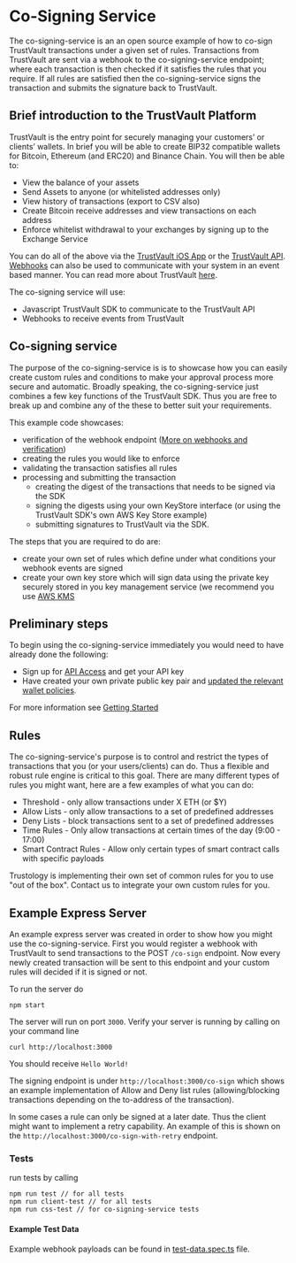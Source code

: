 # Co-Signing Service

The co-signing-service is an an open source example of how to co-sign TrustVault transactions under a given set of rules.
Transactions from TrustVault are sent via a webhook to the co-signing-service endpoint; where each transaction is then checked if it satisfies the rules that you require. If all rules are satisfied then the co-signing-service signs the transaction and submits the signature back to TrustVault.

## Brief introduction to the TrustVault Platform

TrustVault is the entry point for securely managing your customers’ or clients’ wallets. In brief you will be able to create BIP32 compatible wallets for Bitcoin, Ethereum (and ERC20) and Binance Chain. You will then be able to:

- View the balance of your assets
- Send Assets to anyone (or whitelisted addresses only)
- View history of transactions (export to CSV also)
- Create Bitcoin receive addresses and view transactions on each address
- Enforce whitelist withdrawal to your exchanges by signing up to the Exchange Service

You can do all of the above via the [TrustVault iOS App](https://apps.apple.com/gb/app/trustvault/id1455959680) or the [TrustVault API](https://developer.trustology.io/trust-api/index.html). [Webhooks](https://developer.trustology.io/webhooks.html) can also be used to communicate with your system in an event based manner. You can read more about TrustVault [here](https://developer.trustology.io).

The co-signing service will use:

- Javascript TrustVault SDK to communicate to the TrustVault API
- Webhooks to receive events from TrustVault

## Co-signing service

The purpose of the co-signing-service is is to showcase how you can easily create custom rules and conditions to make your approval process more secure and automatic. Broadly speaking, the co-signing-service just combines a few key functions of the TrustVault SDK. Thus you are free to break up and combine any of the these to better suit your requirements.

This example code showcases:

- verification of the webhook endpoint ([More on webhooks and verification](https://developer.trustology.io/webhooks.html#Webhook-Security))
- creating the rules you would like to enforce
- validating the transaction satisfies all rules
- processing and submitting the transaction
  - creating the digest of the transactions that needs to be signed via the SDK
  - signing the digests using your own KeyStore interface (or using the TrustVault SDK's own AWS Key Store example)
  - submitting signatures to TrustVault via the SDK.

The steps that you are required to do are:

- create your own set of rules which define under what conditions your webhook events are signed
- create your own key store which will sign data using the private key securely stored in you key management service (we recommend you use [AWS KMS](https://aws.amazon.com/kms/)

## Preliminary steps

To begin using the co-signing-service immediately you would need to have already done the following:

- Sign up for [API Access](https://developer.trustology.io/onboarding.html) and get your API key
- Have created your own private public key pair and [updated the relevant wallet policies](https://developer.trustology.io/change-policy.html).

For more information see [Getting Started](https://developer.trustology.io/getting-started.html)

## Rules

The co-signing-service's purpose is to control and restrict the types of transactions that you (or your users/clients) can do. Thus a flexible and robust rule engine is critical to this goal. There are many different types of rules you might want, here are a few examples of what you can do:

- Threshold - only allow transactions under X ETH (or \$Y)
- Allow Lists - only allow transactions to a set of predefined addresses
- Deny Lists - block transactions sent to a set of predefined addresses
- Time Rules - Only allow transactions at certain times of the day (9:00 - 17:00)
- Smart Contract Rules - Allow only certain types of smart contract calls with specific payloads

Trustology is implementing their own set of common rules for you to use "out of the box". Contact us to integrate your own custom rules for you.

## Example Express Server

An example express server was created in order to show how you might use the co-signing-service.
First you would register a webhook with TrustVault to send transactions to the POST `/co-sign` endpoint. Now every newly created transaction will be sent to this endpoint and your custom rules will decided if it is signed or not.

To run the server do

```
npm start
```

The server will run on port `3000`. Verify your server is running by calling on your command line

```
curl http://localhost:3000
```

You should receive `Hello World!`

The signing endpoint is under `http://localhost:3000/co-sign` which shows an example implementation of Allow and Deny list rules (allowing/blocking transactions depending on the to-address of the transaction).

In some cases a rule can only be signed at a later date. Thus the client might want to implement a retry capability. An example of this is shown on the `http://localhost:3000/co-sign-with-retry` endpoint.

### Tests

run tests by calling

```
npm run test // for all tests
npm run client-test // for all tests
npm run css-test // for co-signing-service tests
```

#### Example Test Data

Example webhook payloads can be found in [test-data.spec.ts](./test-data/test-data.spec.ts) file.
